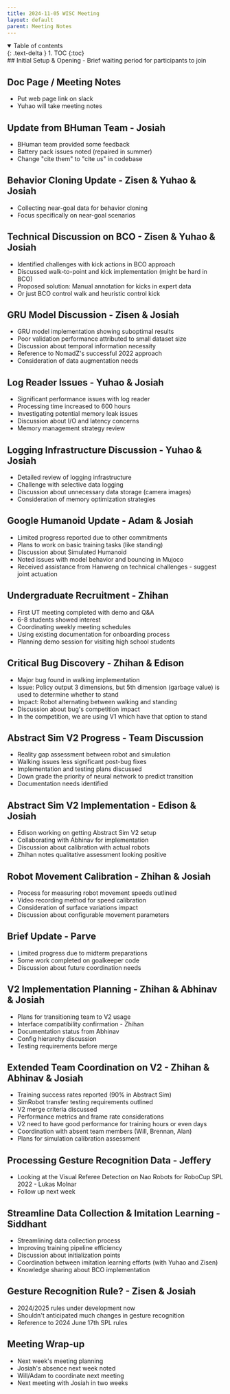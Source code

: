 ```yaml
---
title: 2024-11-05 WISC Meeting
layout: default
parent: Meeting Notes
---
```


<details open markdown="block">
  <summary>
    Table of contents
  </summary>
  {: .text-delta }
1. TOC
{:toc}
</details>
## Initial Setup & Opening
- Brief waiting period for participants to join

## Doc Page / Meeting Notes

- Put web page link on slack
- Yuhao will take meeting notes

## Update from BHuman Team - Josiah

- BHuman team provided some feedback
- Battery pack issues noted (repaired in summer)
- Change "cite them" to "cite us" in codebase

## Behavior Cloning Update - Zisen & Yuhao & Josiah

- Collecting near-goal data for behavior cloning
- Focus specifically on near-goal scenarios

## Technical Discussion on BCO - Zisen & Yuhao & Josiah

- Identified challenges with kick actions in BCO approach
- Discussed walk-to-point and kick implementation (might be hard in BCO)
- Proposed solution: Manual annotation for kicks in expert data
- Or just BCO control walk and heuristic control kick

## GRU Model Discussion - Zisen & Josiah

- GRU model implementation showing suboptimal results
- Poor validation performance attributed to small dataset size
- Discussion about temporal information necessity
- Reference to NomadZ's successful 2022 approach
- Consideration of data augmentation needs

## Log Reader Issues - Yuhao & Josiah

- Significant performance issues with log reader
- Processing time increased to 600 hours
- Investigating potential memory leak issues
- Discussion about I/O and latency concerns
- Memory management strategy review

## Logging Infrastructure Discussion - Yuhao & Josiah

- Detailed review of logging infrastructure
- Challenge with selective data logging
- Discussion about unnecessary data storage (camera images)
- Consideration of memory optimization strategies

## Google Humanoid Update - Adam & Josiah

- Limited progress reported due to other commitments
- Plans to work on basic training tasks (like standing)
- Discussion about Simulated Humanoid
- Noted issues with model behavior and bouncing in Mujoco
- Received assistance from Hanweng on technical challenges - suggest joint actuation

## Undergraduate Recruitment - Zhihan

- First UT meeting completed with demo and Q&A
- 6-8 students showed interest
- Coordinating weekly meeting schedules
- Using existing documentation for onboarding process
- Planning demo session for visiting high school students

## Critical Bug Discovery - Zhihan & Edison

- Major bug found in walking implementation
- Issue: Policy output 3 dimensions, but 5th dimension (garbage value) is used to determine whether to stand
- Impact: Robot alternating between walking and standing
- Discussion about bug's competition impact
- In the competition, we are using V1 which have that option to stand

## Abstract Sim V2 Progress - Team Discussion

- Reality gap assessment between robot and simulation
- Walking issues less significant post-bug fixes
- Implementation and testing plans discussed
- Down grade the priority of neural network to predict transition
- Documentation needs identified

## Abstract Sim V2 Implementation - Edison & Josiah

- Edison working on getting Abstract Sim V2 setup
- Collaborating with Abhinav for implementation
- Discussion about calibration with actual robots
- Zhihan notes qualitative assessment looking positive

## Robot Movement Calibration - Zhihan & Josiah

- Process for measuring robot movement speeds outlined
- Video recording method for speed calibration
- Consideration of surface variations impact
- Discussion about configurable movement parameters

## Brief Update - Parve

- Limited progress due to midterm preparations
- Some work completed on goalkeeper code
- Discussion about future coordination needs

## V2 Implementation Planning - Zhihan & Abhinav & Josiah

- Plans for transitioning team to V2 usage
- Interface compatibility confirmation - Zhihan
- Documentation status from Abhinav
- Config hierarchy discussion
- Testing requirements before merge

## Extended Team Coordination on V2 - Zhihan & Abhinav & Josiah

- Training success rates reported (90% in Abstract Sim)
- SimRobot transfer testing requirements outlined
- V2 merge criteria discussed
- Performance metrics and frame rate considerations
- V2 need to have good performance for training hours or even days
- Coordination with absent team members (Will, Brennan, Alan)
- Plans for simulation calibration assessment

## Processing Gesture Recognition Data - Jeffery

- Looking at the Visual Referee Detection on Nao Robots for RoboCup SPL 2022 - Lukas Molnar
- Follow up next week

## Streamline Data Collection & Imitation Learning - Siddhant

- Streamlining data collection process
- Improving training pipeline efficiency
- Discussion about initialization points
- Coordination between imitation learning efforts (with Yuhao and Zisen)
- Knowledge sharing about BCO implementation

## Gesture Recognition Rule? - Zisen & Josiah

- 2024/2025 rules under development now
- Shouldn't anticipated much changes in gesture recognition
- Reference to 2024 June 17th SPL rules

## Meeting Wrap-up

- Next week's meeting planning
- Josiah's absence next week noted
- Will/Adam to coordinate next meeting
- Next meeting with Josiah in two weeks

